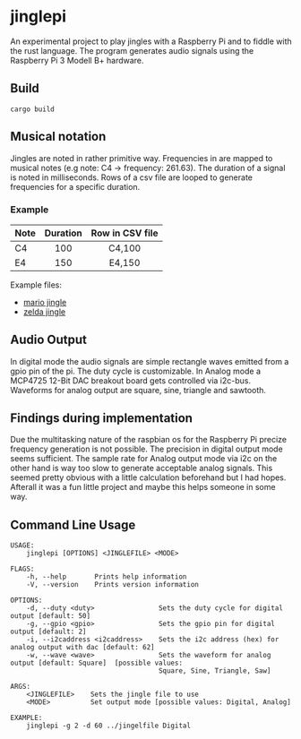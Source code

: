 # jinglepi

An experimental project to play jingles with a Raspberry Pi and to fiddle with the rust language.
The program generates audio signals using the Raspberry Pi 3 Modell B+ hardware.

## Build
```
cargo build
```

## Musical notation

Jingles are noted in rather primitive way.
Frequencies in are mapped to musical notes (e.g note: C4 -> frequency: 261.63).
The duration of a signal is noted in milliseconds.
Rows of a csv file are looped to generate frequencies for a specific duration.

### Example

| Note | Duration | Row in CSV file |
| ---- | :------: | :-------------: |
| C4   |   100    |     C4,100      |
| E4   |   150    |     E4,150      |

Example files:

- [mario jingle](jingles/mario)
- [zelda jingle](jingles/zelda)

## Audio Output

In digital mode the audio signals are simple rectangle waves emitted from a gpio pin of the pi. The duty cycle is customizable.
In Analog mode a MCP4725 12-Bit DAC breakout board gets controlled via i2c-bus. Waveforms for analog output are square, sine, triangle and sawtooth.

## Findings during implementation

Due the multitasking nature of the raspbian os for the Raspberry Pi precize frequency generation is not possible. The precision in digital output mode seems sufficient. The sample rate for Analog output mode via i2c on the other hand is way too slow to generate acceptable analog signals. This seemed pretty obvious with a little calculation beforehand but I had hopes. Afterall it was a fun little project and maybe this helps someone in some way.

## Command Line Usage

```
USAGE:
    jinglepi [OPTIONS] <JINGLEFILE> <MODE>

FLAGS:
    -h, --help       Prints help information
    -V, --version    Prints version information

OPTIONS:
    -d, --duty <duty>                Sets the duty cycle for digital output [default: 50]
    -g, --gpio <gpio>                Sets the gpio pin for digital output [default: 2]
    -i, --i2caddress <i2caddress>    Sets the i2c address (hex) for analog output with dac [default: 62]
    -w, --wave <wave>                Sets the waveform for analog output [default: Square]  [possible values:
                                     Square, Sine, Triangle, Saw]

ARGS:
    <JINGLEFILE>    Sets the jingle file to use
    <MODE>          Set output mode [possible values: Digital, Analog]

EXAMPLE:
    jinglepi -g 2 -d 60 ../jingelfile Digital
```
